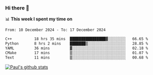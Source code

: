 ### Hi there 👋

📊 **This week I spent my time on**
<!--START_SECTION:waka-->

```txt
From: 10 December 2024 - To: 17 December 2024

C++          18 hrs 35 mins  ████████████████▓░░░░░░░░   66.65 %
Python       8 hrs 2 mins    ███████▒░░░░░░░░░░░░░░░░░   28.85 %
YAML         36 mins         ▓░░░░░░░░░░░░░░░░░░░░░░░░   02.18 %
CMake        17 mins         ▒░░░░░░░░░░░░░░░░░░░░░░░░   01.07 %
Text         11 mins         ▒░░░░░░░░░░░░░░░░░░░░░░░░   00.68 %
```

<!--END_SECTION:waka-->


[![Paul's github stats](https://github-readme-stats.vercel.app/api?username=mickeyouyou&theme=dracula&show_icons=true)](https://github.com/anuraghazra/github-readme-stats)
